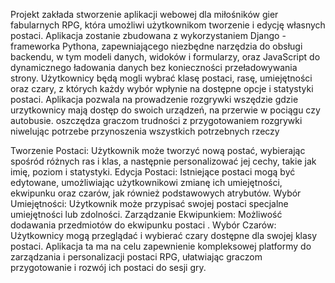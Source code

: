 Projekt zakłada stworzenie aplikacji webowej dla miłośników gier fabularnych RPG, 
która umożliwi użytkownikom tworzenie i edycję własnych postaci. Aplikacja zostanie zbudowana z wykorzystaniem Django - frameworka Pythona, 
zapewniającego niezbędne narzędzia do obsługi backendu, w tym modeli danych, widoków i formularzy, oraz JavaScript do dynamicznego ładowania danych bez konieczności przeładowywania strony. 
Użytkownicy będą mogli wybrać klasę postaci, rasę, umiejętności oraz czary, z których każdy wybór wpłynie na dostępne opcje i statystyki postaci.
Aplikacja pozwala na prowadzenie rozgrywki wszędzie gdzie urzytkownicy mają dostęp do swoich urządzeń, na przerwie w pociągu czy autobusie.
oszczędza graczom trudności z przygotowaniem rozgrywki niwelując potrzebe przynoszenia wszystkich potrzebnych rzeczy


Tworzenie Postaci: Użytkownik może tworzyć nową postać, wybierając spośród różnych ras i klas, a następnie personalizować jej cechy, takie jak imię, poziom i statystyki.
Edycja Postaci: Istniejące postaci mogą być edytowane, umożliwiając użytkownikowi zmianę ich umiejętności, ekwipunku oraz czarów, jak również podstawowych atrybutów.
Wybór Umiejętności: Użytkownik może przypisać swojej postaci specjalne umiejętności lub zdolności.
Zarządzanie Ekwipunkiem: Możliwość dodawania przedmiotów do ekwipunku postaci .
Wybór Czarów: Użytkownicy mogą przeglądać i wybierać czary dostępne dla swojej klasy postaci.
Aplikacja ta ma na celu zapewnienie kompleksowej platformy do zarządzania i personalizacji postaci RPG, ułatwiając graczom przygotowanie i rozwój ich postaci do sesji gry.




